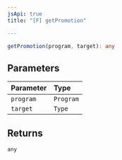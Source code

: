 ```yaml
---
jsApi: true
title: "[F] getPromotion"

---
```

```ts
getPromotion(program, target): any
```

## Parameters

| Parameter | Type |
| :------ | :------ |
| `program` | `Program` |
| `target` | `Type` |

## Returns

`any`
